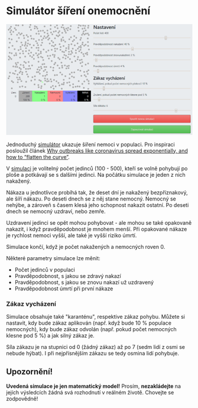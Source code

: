# Simulátor šíření onemocnění

[![](./koronasim.png)](https://maly.github.io/korona-simulator/sim.html)

Jednoduchý [simulátor](https://maly.github.io/korona-simulator/sim.html) ukazuje šíření nemoci v populaci. Pro inspiraci posloužil článek [Why outbreaks like coronavirus
spread exponentially, and how to “flatten the curve”](https://www.washingtonpost.com/graphics/2020/world/corona-simulator/).

V [simulaci](https://maly.github.io/korona-simulator/sim.html) je volitelný počet jedinců (100 - 500), kteří se volně pohybují po ploše a potkávají se s dalšími jedinci. Na počátku simulace je jeden z nich nakažený.

Nákaza u jednotlivce probíhá tak, že deset dní je nakažený bezpříznakový, ale šíří nákazu. Po deseti dnech se z něj stane nemocný. Nemocný se nehýbe, a zároveň s časem klesá jeho schopnost nakazit ostatní. Po deseti dnech se nemocný uzdraví, nebo zemře.

Uzdravení jedinci se opět mohou pohybovat - ale mohou se také opakovaně nakazit, i když pravděpodobnost je mnohem menší. Při opakované nákaze je rychlost nemoci vyšší, ale také je vyšší riziko úmrtí.

Simulace končí, když je počet nakažených a nemocných roven 0.

Některé parametry simulace lze měnit:

- Počet jedinců v populaci
- Pravděpodobnost, s jakou se zdravý nakazí
- Pravděpodobnost, s jakou se znovu nakazí už uzdravený
- Pravděpodobnost úmrtí při první nákaze

### Zákaz vycházení

Simulace obsahuje také "karanténu", respektive zákaz pohybu. Můžete si nastavit, kdy bude zákaz aplikován (např. když bude 10 % populace nemocných), kdy bude zákaz odvolán (např. pokud počet nemocných klesne pod 5 %) a jak silný zákaz je.

Síla zákazu je na stupnici od 0 (žádný zákaz) až po 7 (sedm lidí z osmi se nebude hýbat). I při nejpřísnějším zákazu se tedy osmina lidí pohybuje.

## Upozornění!

**Uvedená simulace je jen matematický model!** Prosím, **nezakládejte** na jejích výsledcích žádná svá rozhodnutí v reálném životě. Chovejte se zodpovědně!